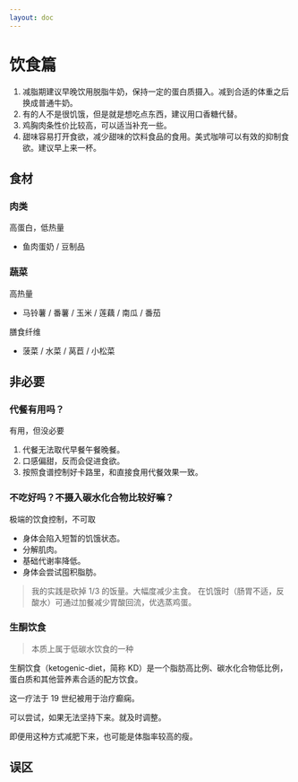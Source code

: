 ```yaml
---
layout: doc
---
```


# 饮食篇

1. 减脂期建议早晚饮用脱脂牛奶，保持一定的蛋白质摄入。减到合适的体重之后换成普通牛奶。
2. 有的人不是很饥饿，但是就是想吃点东西，建议用口香糖代替。
3. 鸡胸肉条性价比较高，可以适当补充一些。
4. 甜味容易打开食欲，减少甜味的饮料食品的食用。美式咖啡可以有效的抑制食欲。建议早上来一杯。

## 食材

### 肉类

高蛋白，低热量

- 鱼肉蛋奶 / 豆制品

### 蔬菜

高热量

- 马铃薯 / 番薯 / 玉米 / 莲藕 / 南瓜 / 番茄

膳食纤维

- 菠菜 / 水菜 / 莴苣 / 小松菜

## 非必要

### 代餐有用吗？

有用，但没必要

1. 代餐无法取代早餐午餐晚餐。
2. 口感偏甜，反而会促进食欲。
3. 按照食谱控制好卡路里，和直接食用代餐效果一致。

### 不吃好吗？不摄入碳水化合物比较好嘛？

极端的饮食控制，不可取

- 身体会陷入短暂的饥饿状态。
- 分解肌肉。
- 基础代谢率降低。
- 身体会尝试囤积脂肪。

> 我的实践是砍掉 1/3 的饭量。大幅度减少主食。
> 在饥饿时（肠胃不适，反酸水）可通过加餐减少胃酸回流，优选蒸鸡蛋。

### 生酮饮食

> 本质上属于低碳水饮食的一种

生酮饮食（ketogenic-diet，简称 KD）是一个脂肪高比例、碳水化合物低比例，蛋白质和其他营养素合适的配方饮食。

这一疗法于 19 世纪被用于治疗癫痫。

可以尝试，如果无法坚持下来。就及时调整。

即便用这种方式减肥下来，也可能是体脂率较高的瘦。

## 误区


